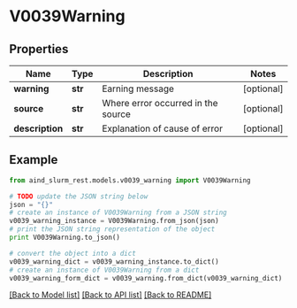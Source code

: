 # V0039Warning


## Properties

Name | Type | Description | Notes
------------ | ------------- | ------------- | -------------
**warning** | **str** | Earning message | [optional] 
**source** | **str** | Where error occurred in the source | [optional] 
**description** | **str** | Explanation of cause of error | [optional] 

## Example

```python
from aind_slurm_rest.models.v0039_warning import V0039Warning

# TODO update the JSON string below
json = "{}"
# create an instance of V0039Warning from a JSON string
v0039_warning_instance = V0039Warning.from_json(json)
# print the JSON string representation of the object
print V0039Warning.to_json()

# convert the object into a dict
v0039_warning_dict = v0039_warning_instance.to_dict()
# create an instance of V0039Warning from a dict
v0039_warning_form_dict = v0039_warning.from_dict(v0039_warning_dict)
```
[[Back to Model list]](../README.md#documentation-for-models) [[Back to API list]](../README.md#documentation-for-api-endpoints) [[Back to README]](../README.md)


